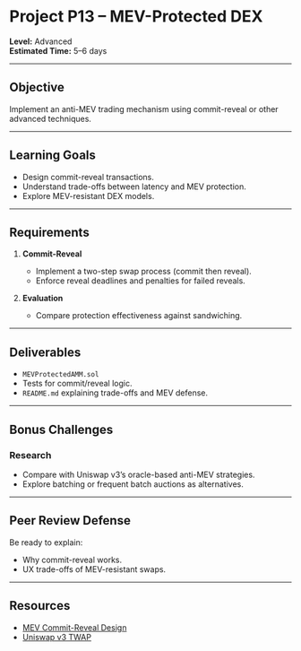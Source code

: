 # Project P13 – MEV-Protected DEX

**Level:** Advanced  
**Estimated Time:** 5–6 days  

---

## Objective
Implement an anti-MEV trading mechanism using commit-reveal or other advanced techniques.

---

## Learning Goals
- Design commit-reveal transactions.
- Understand trade-offs between latency and MEV protection.
- Explore MEV-resistant DEX models.

---

## Requirements
1. **Commit-Reveal**
   - Implement a two-step swap process (commit then reveal).
   - Enforce reveal deadlines and penalties for failed reveals.

2. **Evaluation**
   - Compare protection effectiveness against sandwiching.

---

## Deliverables
- `MEVProtectedAMM.sol`
- Tests for commit/reveal logic.
- `README.md` explaining trade-offs and MEV defense.

---

## Bonus Challenges
### Research
- Compare with Uniswap v3’s oracle-based anti-MEV strategies.
- Explore batching or frequent batch auctions as alternatives.

---

## Peer Review Defense
Be ready to explain:
- Why commit-reveal works.
- UX trade-offs of MEV-resistant swaps.

---

## Resources
- [MEV Commit-Reveal Design](https://writings.flashbots.net/)
- [Uniswap v3 TWAP](https://docs.uniswap.org/contracts/v3/concepts/oracle)
